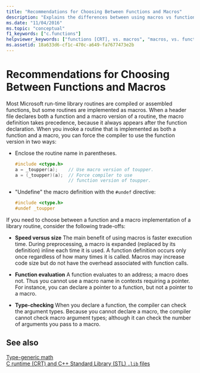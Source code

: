 ```yaml
---
title: "Recommendations for Choosing Between Functions and Macros"
description: "Explains the differences between using macros vs functions in the Microsoft C runtime library (CRT)"
ms.date: "11/04/2016"
ms.topic: "conceptual"
f1_keywords: ["c.functions"]
helpviewer_keywords: ["functions [CRT], vs. macros", "macros, vs. functions"]
ms.assetid: 18a633d6-cf1c-470c-a649-fa7677473e2b
---
```

# Recommendations for Choosing Between Functions and Macros

Most Microsoft run-time library routines are compiled or assembled functions, but some routines are implemented as macros. When a header file declares both a function and a macro version of a routine, the macro definition takes precedence, because it always appears after the function declaration. When you invoke a routine that is implemented as both a function and a macro, you can force the compiler to use the function version in two ways:

- Enclose the routine name in parentheses.

    ```C
    #include <ctype.h>
    a = _toupper(a);    // Use macro version of toupper.
    a = (_toupper)(a);  // Force compiler to use
                        // function version of toupper.
    ```

- "Undefine" the macro definition with the `#undef` directive:

    ```C
    #include <ctype.h>
    #undef _toupper
    ```

If you need to choose between a function and a macro implementation of a library routine, consider the following trade-offs:

- **Speed versus size** The main benefit of using macros is faster execution time. During preprocessing, a macro is expanded (replaced by its definition) inline each time it is used. A function definition occurs only once regardless of how many times it is called. Macros may increase code size but do not have the overhead associated with function calls.

- **Function evaluation** A function evaluates to an address; a macro does not. Thus you cannot use a macro name in contexts requiring a pointer. For instance, you can declare a pointer to a function, but not a pointer to a macro.

- **Type-checking** When you declare a function, the compiler can check the argument types. Because you cannot declare a macro, the compiler cannot check macro argument types; although it can check the number of arguments you pass to a macro.

## See also

[Type-generic math](tgmath.md)\
[C runtime (CRT) and C++ Standard Library (STL) `.lib` files](../c-runtime-library/crt-library-features.md)
